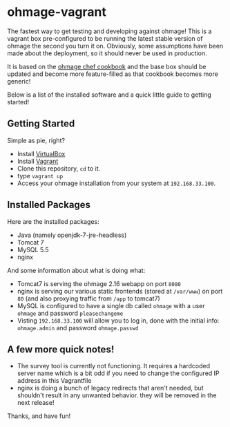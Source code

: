 # ohmage-vagrant

The fastest way to get testing and developing against ohmage! This is a vagrant box pre-configured to be running the latest stable version of ohmage the second you turn it on.  Obviously, some assumptions have been made about the deployment, so it should never be used in production.

It is based on the [ohmage chef cookbook](https://github.com/stevenolen/chef-ohmage) and the base box should be updated and become more feature-filled as that cookbook becomes more generic!

Below is a list of the installed software and a quick little guide to getting started!

## Getting Started

Simple as pie, right?

  * Install [VirtualBox](https://www.virtualbox.org/wiki/Downloads)
  * Install [Vagrant](https://vagrantup.com)
  * Clone this repository, `cd` to it.
  * type `vagrant up`
  * Access your ohmage installation from your system at `192.168.33.100`.

## Installed Packages

Here are the installed packages:

  * Java (namely openjdk-7-jre-headless)
  * Tomcat 7
  * MySQL 5.5
  * nginx

And some information about what is doing what:

  * Tomcat7 is serving the ohmage 2.16 webapp on port `8080`
  * nginx is serving our various static frontends (stored at `/var/www`) on port `80` (and also proxying traffic from `/app` to tomcat7)
  * MySQL is configured to have a single db called `ohmage` with a user `ohmage` and password `pleasechangeme`
  * Visting `192.168.33.100` will allow you to log in, done with the initial info: `ohmage.admin` and password `ohmage.passwd`

## A few more quick notes!

  * The survey tool is currently not functioning.  It requires a hardcoded server name which is a bit odd if you need to change the configured IP address in this Vagrantfile
  * nginx is doing a bunch of legacy redirects that aren't needed, but shouldn't result in any unwanted behavior. they will be removed in the next release!

  Thanks, and have fun!
